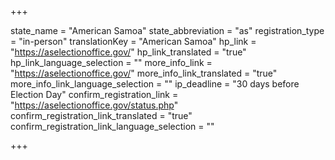 +++

state_name = "American Samoa"
state_abbreviation = "as"
registration_type = "in-person"
translationKey = "American Samoa"
hp_link = "https://aselectionoffice.gov/"
hp_link_translated = "true"
hp_link_language_selection = ""
more_info_link = "https://aselectionoffice.gov/"
more_info_link_translated = "true"
more_info_link_language_selection = ""
ip_deadline = "30 days before Election Day"
confirm_registration_link = "https://aselectionoffice.gov/status.php"
confirm_registration_link_translated = "true"
confirm_registration_link_language_selection = ""

+++